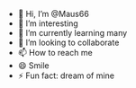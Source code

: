 - 👋 Hi, I’m @Maus66
- 👀 I’m interesting
- 🌱 I’m currently learning many
- 💞️ I’m looking to collaborate 
- 📫 How to reach me 
- 😄 Smile 
- ⚡ Fun fact: dream of mine

<!---
Maus66/Maus66 is a ✨ special ✨ repository because its `README.md` (this file) appears on your GitHub profile.
You can click the Preview link to take a look at your changes.
--->
